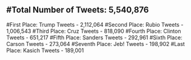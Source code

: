 #Total Number of Tweets: 5,540,876 
---
#First Place: Trump Tweets - 2,112,064
#Second Place: Rubio Tweets - 1,006,543
#Third Place: Cruz Tweets - 818,090
#Fourth Place: Clinton Tweets - 651,217
#Fifth Place: Sanders Tweets - 292,961
#Sixth Place: Carson Tweets - 273,064
#Seventh Place: Jeb! Tweets - 198,902
#Last Place: Kasich Tweets - 189,001

